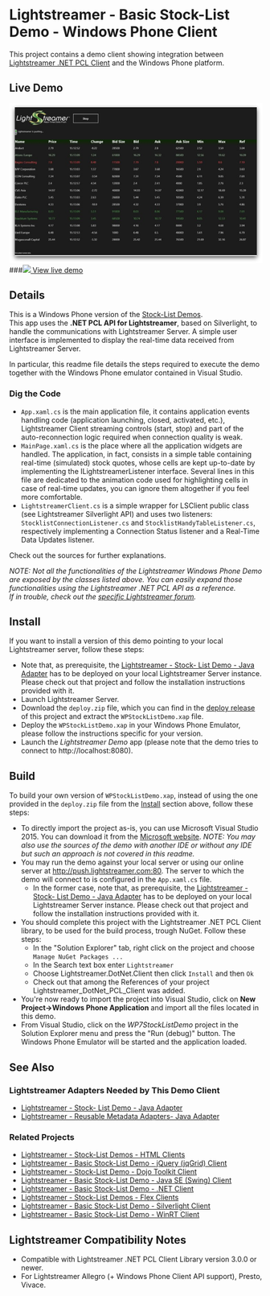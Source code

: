 # Lightstreamer - Basic Stock-List Demo - Windows Phone Client

<!-- START DESCRIPTION lightstreamer-example-stocklist-client-winphone -->

This project contains a demo client showing integration between [Lightstreamer .NET PCL Client](http://www.lightstreamer.com/api/ls-pcl-client/latest/) and the Windows Phone platform.

## Live Demo

[![screenshot](screen_wp_large.png)](zune://navigate?phoneAppID=2cf8750d-ab7f-e011-986b-78e7d1fa76f8)<br>
###[![](http://demos.lightstreamer.com/site/img/play.png) View live demo](zune://navigate?phoneAppID=2cf8750d-ab7f-e011-986b-78e7d1fa76f8)<br>

## Details

This is a Windows Phone version of the [Stock-List Demos](https://github.com/Lightstreamer/Lightstreamer-example-Stocklist-client-javascript).<br>
This app uses the <b>.NET PCL API for Lightstreamer</b>, based on Silverlight, to handle the communications with Lightstreamer Server. A simple user interface is implemented to display the real-time data received from Lightstreamer Server.

In particular, this readme file details the steps required to execute the demo together with the Windows Phone emulator contained in Visual Studio.

### Dig the Code

* `App.xaml.cs` is the main application file, it contains application events handling code (application launching, closed, activated, etc.), Lightstreamer Client streaming controls (start, stop) and part of the auto-reconnection logic required when connection quality is weak.
* `MainPage.xaml.cs` is the place where all the application widgets are handled. The application, in fact, consists in a simple table containing real-time (simulated) stock quotes, whose cells are kept up-to-date by implementing the ILightstreamerListener interface.
  Several lines in this file are dedicated to the animation code used for highlighting cells in case of real-time updates, you can ignore them altogether if you feel more comfortable.
* `LightstreamerClient.cs` is a simple wrapper for LSClient public class (see Lightstreamer Silverlight API) and uses two listeners: `StocklistConnectionListener.cs` and `StocklistHandyTableListener.cs`, respectively implementing a Connection Status listener and a Real-Time Data Updates listener.

Check out the sources for further explanations.<br>
  
<i>NOTE: Not all the functionalities of the Lightstreamer Windows Phone Demo are exposed by the classes listed above. You can easily expand those functionalities using the Lightstreamer .NET PCL API as a reference.<br>
If in trouble, check out the [specific Lightstreamer forum](http://forums.lightstreamer.com/forumdisplay.php?11-Client-APIs).</i>

<!-- END DESCRIPTION lightstreamer-example-stocklist-client-winphone -->

## Install

If you want to install a version of this demo pointing to your local Lightstreamer server, follow these steps:

* Note that, as prerequisite, the [Lightstreamer - Stock- List Demo - Java Adapter](https://github.com/Lightstreamer/Lightstreamer-example-Stocklist-adapter-java) has to be deployed on your local Lightstreamer Server instance. Please check out that project and follow the installation instructions provided with it.
* Launch Lightstreamer Server.
* Download the `deploy.zip` file, which you can find in the [deploy release](https://github.com/Lightstreamer/Lightstreamer-example-StockList-client-winphone/releases) of this project and extract the `WPStockListDemo.xap` file.
* Deploy the `WPStockListDemo.xap` in your Windows Phone Emulator, please follow the instructions specific for your version.
* Launch the *Lightstreamer Demo* app (please note that the demo tries to connect to http://localhost:8080).

## Build

To build your own version of `WPStockListDemo.xap`, instead of using the one provided in the `deploy.zip` file from the [Install](https://github.com/Lightstreamer/Lightstreamer-example-StockList-client-winphone#install) section above, follow these steps:

* To directly import the project as-is, you can use Microsoft Visual Studio 2015. You can download it from the [Microsoft website](https://www.visualstudio.com/it/downloads/). <i>NOTE: You may also use the sources of the demo with another IDE or without any IDE but such an approach is not covered in this readme.</i>
* You may run the demo against your local server or using our online server at http://push.lightstreamer.com:80. The server to which the demo will connect to is configured in the `App.xaml.cs` file.
	* In the former case, note that, as prerequisite, the [Lightstreamer - Stock- List Demo - Java Adapter](https://github.com/Lightstreamer/Lightstreamer-example-Stocklist-adapter-java) has to be deployed on your local Lightstreamer Server instance. Please check out that project and follow the installation instructions provided with it.
* You should complete this project with the Lightstreamer .NET PCL Client library, to be used for the build process, trough NuGet. Follow these steps:
	* In the "Solution Explorer" tab, right click on the project and choose `Manage NuGet Packages ...`
	* In the Search text box enter `Lightstreamer`
	* Choose Lightstreamer.DotNet.Client then click `Install` and then `Ok`
	* Check out that among the References of your project Lightstreamer_DotNet_PCL_Client was added.
* You're now ready to import the project into Visual Studio, click on <b>New Project->Windows Phone Application</b> and import all the files located in this demo.
* From Visual Studio, click on the *WP7StockListDemo* project in the Solution Explorer menu and press the "Run (debug)" button. The Windows Phone Emulator will be started and the application loaded.

## See Also

### Lightstreamer Adapters Needed by This Demo Client

<!-- START RELATED_ENTRIES -->
* [Lightstreamer - Stock- List Demo - Java Adapter](https://github.com/Lightstreamer/Lightstreamer-example-Stocklist-adapter-java)
* [Lightstreamer - Reusable Metadata Adapters- Java Adapter](https://github.com/Lightstreamer/Lightstreamer-example-ReusableMetadata-adapter-java)

<!-- END RELATED_ENTRIES -->
### Related Projects ##

* [Lightstreamer - Stock-List Demos - HTML Clients](https://github.com/Lightstreamer/Lightstreamer-example-Stocklist-client-javascript)
* [Lightstreamer - Basic Stock-List Demo - jQuery (jqGrid) Client](https://github.com/Lightstreamer/Lightstreamer-example-StockList-client-jquery)
* [Lightstreamer - Stock-List Demo - Dojo Toolkit Client](https://github.com/Lightstreamer/Lightstreamer-example-StockList-client-dojo)
* [Lightstreamer - Basic Stock-List Demo - Java SE (Swing) Client](https://github.com/Lightstreamer/Lightstreamer-example-StockList-client-java)
* [Lightstreamer - Basic Stock-List Demo - .NET Client](https://github.com/Lightstreamer/Lightstreamer-example-StockList-client-dotnet)
* [Lightstreamer - Stock-List Demos - Flex Clients](https://github.com/Lightstreamer/Lightstreamer-example-StockList-client-flex)
* [Lightstreamer - Basic Stock-List Demo - Silverlight Client](https://github.com/Lightstreamer/Lightstreamer-example-StockList-client-silverlight)
* [Lightstreamer - Basic Stock-List Demo - WinRT Client](https://github.com/Lightstreamer/Lightstreamer-example-StockList-client-winrt)

## Lightstreamer Compatibility Notes

- Compatible with Lightstreamer .NET PCL Client Library version 3.0.0 or newer.
- For Lightstreamer Allegro (+ Windows Phone Client API support), Presto, Vivace.
